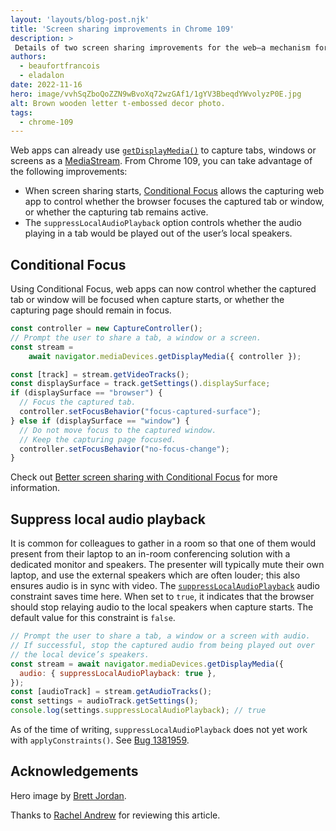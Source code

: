 ```yaml
---
layout: 'layouts/blog-post.njk'
title: 'Screen sharing improvements in Chrome 109'
description: >
 Details of two screen sharing improvements for the web—a mechanism for controlling tab focus when screen sharing, and a mechanism to control local audio playback.
authors:
  - beaufortfrancois
  - eladalon
date: 2022-11-16
hero: image/vvhSqZboQoZZN9wBvoXq72wzGAf1/1gYV3BbeqdYWvolyzP0E.jpg
alt: Brown wooden letter t-embossed decor photo.
tags:
  - chrome-109
---
```


Web apps can already use [`getDisplayMedia()`] to capture tabs, windows or screens as a [MediaStream]. From Chrome&nbsp;109, you can take advantage of the following improvements:

- When screen sharing starts, [Conditional Focus] allows the capturing web app to control whether the browser focuses the captured tab or window, or whether the capturing tab remains active.
- The `suppressLocalAudioPlayback` option controls whether the audio playing in a tab would be played out of the user’s local speakers.

## Conditional Focus

Using Conditional Focus, web apps can now control whether the captured tab or window will be focused when capture starts, or whether the capturing page should remain in focus.

```js
const controller = new CaptureController();
// Prompt the user to share a tab, a window or a screen.
const stream =
    await navigator.mediaDevices.getDisplayMedia({ controller });

const [track] = stream.getVideoTracks();
const displaySurface = track.getSettings().displaySurface;
if (displaySurface == "browser") {
  // Focus the captured tab.
  controller.setFocusBehavior("focus-captured-surface");
} else if (displaySurface == "window") {
  // Do not move focus to the captured window.
  // Keep the capturing page focused.
  controller.setFocusBehavior("no-focus-change");
}
```

Check out [Better screen sharing with Conditional Focus] for more information.

## Suppress local audio playback

It is common for colleagues to gather in a room so that one of them would present from their laptop to an in-room conferencing solution with a dedicated monitor and speakers. The presenter will typically mute their own laptop, and use the external speakers which are often louder; this also ensures audio is in sync with video. The [`suppressLocalAudioPlayback`] audio constraint saves time here. When set to `true`, it indicates that the browser should stop relaying audio to the local speakers when capture starts. The default value for this constraint is `false`.

```js
// Prompt the user to share a tab, a window or a screen with audio.
// If successful, stop the captured audio from being played out over
// the local device’s speakers.
const stream = await navigator.mediaDevices.getDisplayMedia({
  audio: { suppressLocalAudioPlayback: true },
});
const [audioTrack] = stream.getAudioTracks();
const settings = audioTrack.getSettings();
console.log(settings.suppressLocalAudioPlayback); // true
```

As of the time of writing, `suppressLocalAudioPlayback` does not yet work with `applyConstraints()`. See [Bug 1381959].

## Acknowledgements

Hero image by [Brett Jordan].

Thanks to [Rachel Andrew] for reviewing this article.

[`getdisplaymedia()`]: https://developer.mozilla.org/docs/Web/API/MediaDevices/getDisplayMedia
[mediastream]: https://developer.mozilla.org/docs/Web/API/MediaStream
[conditional focus]: /docs/web-platform/conditional-focus/
[better screen sharing with conditional focus]: /docs/web-platform/conditional-focus/
[`suppresslocalaudioplayback`]: https://w3c.github.io/mediacapture-screen-share/#dom-mediatrackconstraintset-suppresslocalaudioplayback
[`applyconstraints`]: https://developer.mozilla.org/docs/Web/API/MediaStreamTrack/applyConstraints
[bug 1381959]: https://bugs.chromium.org/p/chromium/issues/detail?id=1381959
[brett jordan]: https://unsplash.com/photos/Ng5tDxfpuzI
[rachel andrew]: https://github.com/rachelandrew
